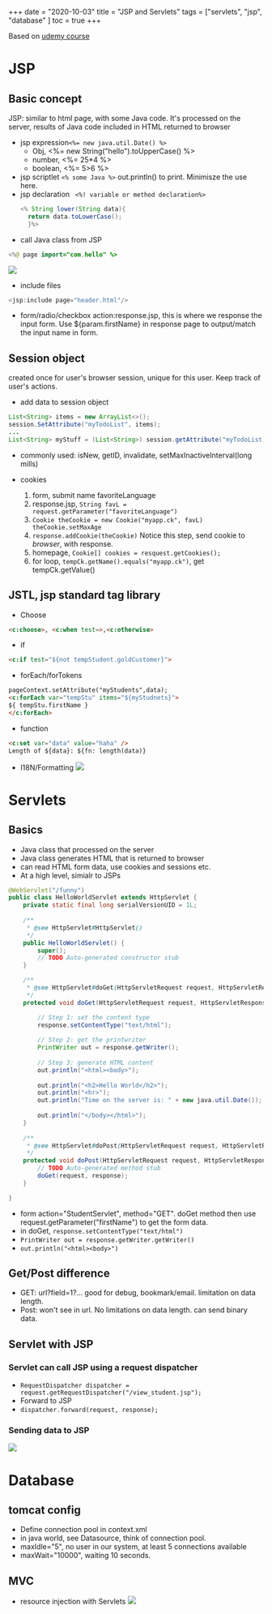 +++ 
date = "2020-10-03"
title = "JSP and Servlets"
tags = ["servlets", "jsp", "database" ]
toc = true
+++


Based on [udemy course](https://www.udemy.com/course/jsp-tutorial/)
# JSP
## Basic concept

JSP: similar to html page, with some Java code. It's processed on the server, results of Java code included in HTML returned to browser
- jsp expression``` <%= new java.util.Date() %> ```
  - Obj, <%= new String("hello").toUpperCase() %>
  - number, <%= 25*4 %>
  - boolean, <%= 5>6 %>
- jsp scriptlet ```<% some Java %>```  out.println() to print. Minimisze the use here.
- jsp declaration ``` <%! variable or method declaration%>```
    ```java
   <% String lower(String data){
      return data.toLowerCase();
      }%>
    ```
- call Java class from JSP 
```java
<%@ page import="com.hello" %>
```
![](https://i.imgur.com/GtBsbsR.png)
- include files
```java
<jsp:include page="header.html"/>
```

- form/radio/checkbox
action:response.jsp, this is where we response the input form. Use ${param.firstName} in response page to output/match the input name in form.

## Session object
created once for user's browser session, unique for this user. Keep track of user's actions.
- add data to session object
```java
List<String> items = new ArrayList<>();
session.SetAttribute("myTodoList", items);
...
List<String> myStuff = (List<String>) session.getAttribute("myTodoList);

```
- commonly used: isNew, getID, invalidate, setMaxInactiveInterval(long mills)

- cookies
  1. form, submit name favoriteLanguage
  2. response.jsp, ```String favL = request.getParameter("favoriteLanguage")```
  3. ```Cookie theCookie = new Cookie("myapp.ck", favL)  theCookie.setMaxAge```
  4. ```response.addCookie(theCookie)``` Notice this step, send cookie to *browser*, with response.
  5. homepage, ```Cookie[] cookies = resquest.getCookies();```
  6. for loop, ```tempCk.getName().equals("myapp.ck")```, get tempCk.getValue()

## JSTL, jsp standard tag library
- Choose
```html
<c:choose>, <c:when test=>,<c:otherwise>
```
- if
```html
<c:if test="${not tempStudent.goldCustomer}">
```
- forEach/forTokens
```html
pageContext.setAttribute("myStudents",data);
<c:forEach var="tempStu" items="${myStudnets}">
${ tempStu.firstName }
</c:forEach>
```
- function
```html
<c:set var="data" value="haha" />
Length of ${data}: ${fn: length(data)}
```
- I18N/Formatting
![](https://i.imgur.com/bmJZ7be.png)

# Servlets
## Basics
- Java class that processed on the server
- Java class generates HTML that is returned to browser
- can read HTML form data, use cookies and sessions etc.
- At a high level, simialr to JSPs
```java
@WebServlet("/funny")
public class HelloWorldServlet extends HttpServlet {
	private static final long serialVersionUID = 1L;
       
    /**
     * @see HttpServlet#HttpServlet()
     */
    public HelloWorldServlet() {
        super();
        // TODO Auto-generated constructor stub
    }

	/**
	 * @see HttpServlet#doGet(HttpServletRequest request, HttpServletResponse response)
	 */
	protected void doGet(HttpServletRequest request, HttpServletResponse response) throws ServletException, IOException {

		// Step 1: set the content type
		response.setContentType("text/html");
		
		// Step 2: get the printwriter
		PrintWriter out = response.getWriter();
		
		// Step 3: generate HTML content
		out.println("<html><body>");
		
		out.println("<h2>Hello World</h2>");
		out.println("<hr>");
		out.println("Time on the server is: " + new java.util.Date());
		
		out.println("</body></html>");
	}   
	
	/**
	 * @see HttpServlet#doPost(HttpServletRequest request, HttpServletResponse response)
	 */
	protected void doPost(HttpServletRequest request, HttpServletResponse response) throws ServletException, IOException {
		// TODO Auto-generated method stub
		doGet(request, response);
	}

}

```
- form action="StudentServlet", method="GET". doGet method then use request.getParameter("firstName") to get the form data. 
- in doGet, ```response.setContentType("text/html")```
- ```PrintWriter out = response.getWriter.getWriter()```
- ```out.println("<html><body>")```

## Get/Post difference
- GET: url?field=1?... good for debug, bookmark/email. limitation on data length.
- Post: won't see in url. No limitations on data length. can send binary data.

## Servlet with JSP
### Servlet can call JSP using a request dispatcher
- ```RequestDispatcher dispatcher = request.getRequestDispatcher("/view_student.jsp");```
- Forward to JSP
- ```dispatcher.forward(request, response);```

### Sending data to JSP
![](https://i.imgur.com/K6ieDeE.png)

# Database
## tomcat config
- Define connection pool in context.xml
- in java world, see Datasource, think of connection pool.
- maxIdle="5", no user in our system, at least 5 connections available 
- maxWait="10000", waiting 10 seconds.

## MVC
- resource injection with Servlets
![](https://i.imgur.com/UdLhHOd.png)




